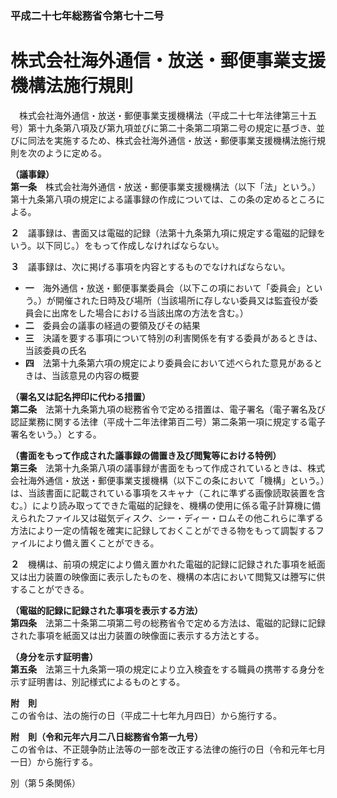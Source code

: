 ### 平成二十七年総務省令第七十二号  
# 株式会社海外通信・放送・郵便事業支援機構法施行規則  
　株式会社海外通信・放送・郵便事業支援機構法（平成二十七年法律第三十五号）第十九条第八項及び第九項並びに第二十条第二項第二号の規定に基づき、並びに同法を実施するため、株式会社海外通信・放送・郵便事業支援機構法施行規則を次のように定める。  
  
**（議事録）**  
**第一条**　株式会社海外通信・放送・郵便事業支援機構法（以下「法」という。）第十九条第八項の規定による議事録の作成については、この条の定めるところによる。  
  
**２**　議事録は、書面又は電磁的記録（法第十九条第九項に規定する電磁的記録をいう。以下同じ。）をもって作成しなければならない。  
  
**３**　議事録は、次に掲げる事項を内容とするものでなければならない。  
* **一**　海外通信・放送・郵便事業委員会（以下この項において「委員会」という。）が開催された日時及び場所（当該場所に存しない委員又は監査役が委員会に出席をした場合における当該出席の方法を含む。）  
* **二**　委員会の議事の経過の要領及びその結果  
* **三**　決議を要する事項について特別の利害関係を有する委員があるときは、当該委員の氏名  
* **四**　法第十九条第六項の規定により委員会において述べられた意見があるときは、当該意見の内容の概要  
  
**（署名又は記名押印に代わる措置）**  
**第二条**　法第十九条第九項の総務省令で定める措置は、電子署名（電子署名及び認証業務に関する法律（平成十二年法律第百二号）第二条第一項に規定する電子署名をいう。）とする。  
  
**（書面をもって作成された議事録の備置き及び閲覧等における特例）**  
**第三条**　法第十九条第八項の議事録が書面をもって作成されているときは、株式会社海外通信・放送・郵便事業支援機構（以下この条において「機構」という。）は、当該書面に記載されている事項をスキャナ（これに準ずる画像読取装置を含む。）により読み取ってできた電磁的記録を、機構の使用に係る電子計算機に備えられたファイル又は磁気ディスク、シー・ディー・ロムその他これらに準ずる方法により一定の情報を確実に記録しておくことができる物をもって調製するファイルにより備え置くことができる。  
  
**２**　機構は、前項の規定により備え置かれた電磁的記録に記録された事項を紙面又は出力装置の映像面に表示したものを、機構の本店において閲覧又は謄写に供することができる。  
  
**（電磁的記録に記録された事項を表示する方法）**  
**第四条**　法第二十条第二項第二号の総務省令で定める方法は、電磁的記録に記録された事項を紙面又は出力装置の映像面に表示する方法とする。  
  
**（身分を示す証明書）**  
**第五条**　法第三十九条第一項の規定により立入検査をする職員の携帯する身分を示す証明書は、別記様式によるものとする。  
  
**附　則**  
この省令は、法の施行の日（平成二十七年九月四日）から施行する。  
  
**附　則（令和元年六月二八日総務省令第一九号）**  
この省令は、不正競争防止法等の一部を改正する法律の施行の日（令和元年七月一日）から施行する。  
  
別（第５条関係）  

          
        